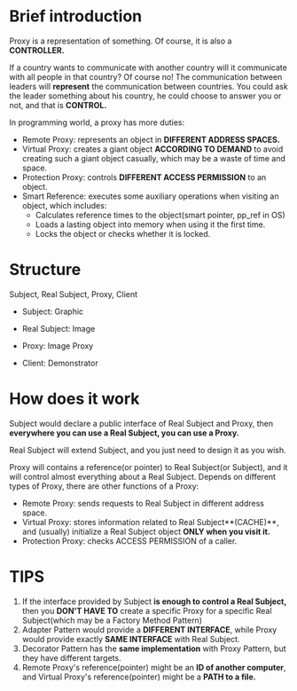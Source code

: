 # Brief introduction

Proxy is a representation of something. Of course, it is also a **CONTROLLER.**

If a country wants to communicate with another country will it communicate with all people in that country? Of course no! The communication between leaders will **represent** the communication between countries. You could ask the leader something about his country, he could choose to answer you or not, and that is **CONTROL.**

In programming world, a proxy has more duties:

- Remote Proxy: represents an object in **DIFFERENT ADDRESS SPACES.**
- Virtual Proxy: creates a giant object **ACCORDING TO DEMAND** to avoid creating such a giant object casually, which may be a waste of time and space.
- Protection Proxy: controls **DIFFERENT ACCESS PERMISSION** to an object.
- Smart Reference: executes some auxiliary operations when visiting an object, which includes:
  - Calculates reference times to the object(smart pointer, pp_ref in OS)
  - Loads a lasting object into memory when using it the first time.
  - Locks the object or checks whether it is locked.





# Structure

Subject, Real Subject, Proxy, Client

- Subject: Graphic

- Real Subject: Image

- Proxy: Image Proxy

- Client: Demonstrator



# How does it work

Subject would declare a public interface of Real Subject and Proxy, then **everywhere you can use a Real Subject, you can use a Proxy.**

Real Subject will extend Subject, and you just need to design it as you wish.

Proxy will contains a reference(or pointer) to Real Subject(or Subject), and it will control almost everything about a Real Subject. Depends on different types of Proxy, there are other functions of a Proxy:

- Remote Proxy: sends requests to Real Subject in different address space.
- Virtual Proxy: stores information related to Real Subject**(CACHE)**, and (usually) initialize a Real Subject object **ONLY when you visit it.**
- Protection Proxy: checks ACCESS PERMISSION of a caller.



# TIPS

1. If the interface provided by Subject **is enough to control a Real Subject,** then you **DON'T HAVE TO** create a specific Proxy for a specific Real Subject(which may be a Factory Method Pattern)
2. Adapter Pattern would provide a **DIFFERENT INTERFACE**, while Proxy would provide exactly **SAME INTERFACE** with Real Subject.
3. Decorator Pattern has the **same implementation** with Proxy Pattern, but they have different targets.
4. Remote Proxy's reference(pointer) might be an **ID of another computer**, and Virtual Proxy's reference(pointer) might be a **PATH to a file.**